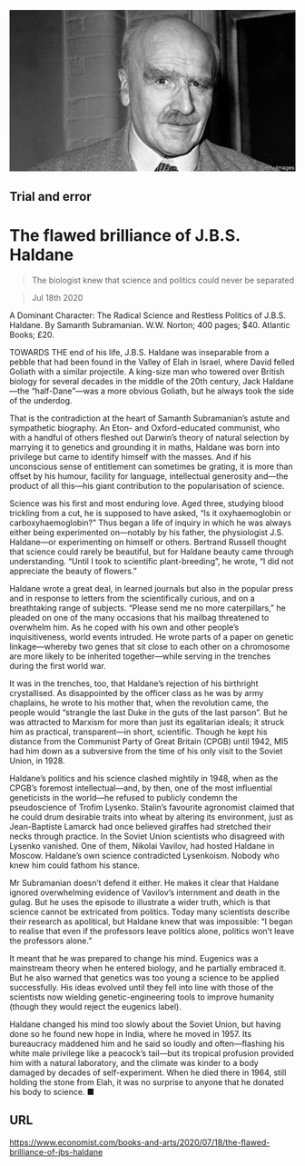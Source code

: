 ![](./images/20200718_BKP006.jpg)

## Trial and error

# The flawed brilliance of J.B.S. Haldane

> The biologist knew that science and politics could never be separated

> Jul 18th 2020

A Dominant Character: The Radical Science and Restless Politics of J.B.S. Haldane. By Samanth Subramanian. W.W. Norton; 400 pages; $40. Atlantic Books; £20.

TOWARDS THE end of his life, J.B.S. Haldane was inseparable from a pebble that had been found in the Valley of Elah in Israel, where David felled Goliath with a similar projectile. A king-size man who towered over British biology for several decades in the middle of the 20th century, Jack Haldane—the “half-Dane”—was a more obvious Goliath, but he always took the side of the underdog.

That is the contradiction at the heart of Samanth Subramanian’s astute and sympathetic biography. An Eton- and Oxford-educated communist, who with a handful of others fleshed out Darwin’s theory of natural selection by marrying it to genetics and grounding it in maths, Haldane was born into privilege but came to identify himself with the masses. And if his unconscious sense of entitlement can sometimes be grating, it is more than offset by his humour, facility for language, intellectual generosity and—the product of all this—his giant contribution to the popularisation of science.

Science was his first and most enduring love. Aged three, studying blood trickling from a cut, he is supposed to have asked, “Is it oxyhaemoglobin or carboxyhaemoglobin?” Thus began a life of inquiry in which he was always either being experimented on—notably by his father, the physiologist J.S. Haldane—or experimenting on himself or others. Bertrand Russell thought that science could rarely be beautiful, but for Haldane beauty came through understanding. “Until I took to scientific plant-breeding”, he wrote, “I did not appreciate the beauty of flowers.”

Haldane wrote a great deal, in learned journals but also in the popular press and in response to letters from the scientifically curious, and on a breathtaking range of subjects. “Please send me no more caterpillars,” he pleaded on one of the many occasions that his mailbag threatened to overwhelm him. As he coped with his own and other people’s inquisitiveness, world events intruded. He wrote parts of a paper on genetic linkage—whereby two genes that sit close to each other on a chromosome are more likely to be inherited together—while serving in the trenches during the first world war.

It was in the trenches, too, that Haldane’s rejection of his birthright crystallised. As disappointed by the officer class as he was by army chaplains, he wrote to his mother that, when the revolution came, the people would “strangle the last Duke in the guts of the last parson”. But he was attracted to Marxism for more than just its egalitarian ideals; it struck him as practical, transparent—in short, scientific. Though he kept his distance from the Communist Party of Great Britain (CPGB) until 1942, MI5 had him down as a subversive from the time of his only visit to the Soviet Union, in 1928.

Haldane’s politics and his science clashed mightily in 1948, when as the CPGB’s foremost intellectual—and, by then, one of the most influential geneticists in the world—he refused to publicly condemn the pseudoscience of Trofim Lysenko. Stalin’s favourite agronomist claimed that he could drum desirable traits into wheat by altering its environment, just as Jean-Baptiste Lamarck had once believed giraffes had stretched their necks through practice. In the Soviet Union scientists who disagreed with Lysenko vanished. One of them, Nikolai Vavilov, had hosted Haldane in Moscow. Haldane’s own science contradicted Lysenkoism. Nobody who knew him could fathom his stance.

Mr Subramanian doesn’t defend it either. He makes it clear that Haldane ignored overwhelming evidence of Vavilov’s internment and death in the gulag. But he uses the episode to illustrate a wider truth, which is that science cannot be extricated from politics. Today many scientists describe their research as apolitical, but Haldane knew that was impossible: “I began to realise that even if the professors leave politics alone, politics won’t leave the professors alone.”

It meant that he was prepared to change his mind. Eugenics was a mainstream theory when he entered biology, and he partially embraced it. But he also warned that genetics was too young a science to be applied successfully. His ideas evolved until they fell into line with those of the scientists now wielding genetic-engineering tools to improve humanity (though they would reject the eugenics label).

Haldane changed his mind too slowly about the Soviet Union, but having done so he found new hope in India, where he moved in 1957. Its bureaucracy maddened him and he said so loudly and often—flashing his white male privilege like a peacock’s tail—but its tropical profusion provided him with a natural laboratory, and the climate was kinder to a body damaged by decades of self-experiment. When he died there in 1964, still holding the stone from Elah, it was no surprise to anyone that he donated his body to science. ■

## URL

https://www.economist.com/books-and-arts/2020/07/18/the-flawed-brilliance-of-jbs-haldane
